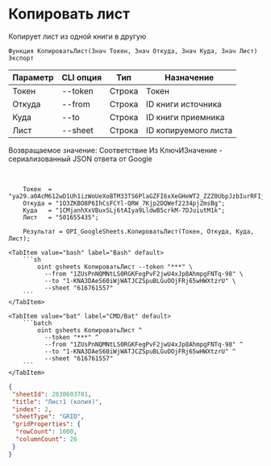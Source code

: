 ﻿---
sidebar_position: 3
---

# Копировать лист
 Копирует лист из одной книги в другую



`Функция КопироватьЛист(Знач Токен, Знач Откуда, Знач Куда, Знач Лист) Экспорт`

  | Параметр | CLI опция | Тип | Назначение |
  |-|-|-|-|
  | Токен | --token | Строка | Токен |
  | Откуда | --from | Строка | ID книги источника |
  | Куда | --to | Строка | ID книги приемника |
  | Лист | --sheet | Строка | ID копируемого листа |

  
  Возвращаемое значение:   Соответствие Из КлючИЗначение - сериализованный JSON ответа от Google

<br/>




```bsl title="Пример кода"
    Токен  = "ya29.a0AcM612wD1Uh1izWoUeXoBTM33TS6PlaGZFI6xXeGHeWT2_ZZZ0UbpJzbIurRFIjYKBnh4ZJ0HEgC9HNppTpTV6hgI7ZOwZO6J5KZlEbzH...";
    Откуда = "1O3ZKBO8P6IhCsFCYl-QRW_7Kjp2DQWef2234pjZmsBg";
    Куда   = "1CMjanhXxVBuxSLj6tAIya9LldwB5crkM-7DJuiutM1k";
    Лист   = "501655435";

    Результат = OPI_GoogleSheets.КопироватьЛист(Токен, Откуда, Куда, Лист);
```
    

 <Tabs>
  
    <TabItem value="bash" label="Bash" default>
        ```sh
            oint gsheets КопироватьЛист --token "***" \
              --from "1ZUsPnNQMNtLS0RGKFegPvF2jwU4xJp8AhmpgFNTq-98" \
              --to "1-KNA3DAeS60iWjWATJCZSpuBLGuOOjFRj65wHWXtzrU" \
              --sheet "616761557"
        ```
    </TabItem>
  
    <TabItem value="bat" label="CMD/Bat" default>
        ```batch
            oint gsheets КопироватьЛист ^
              --token "***" ^
              --from "1ZUsPnNQMNtLS0RGKFegPvF2jwU4xJp8AhmpgFNTq-98" ^
              --to "1-KNA3DAeS60iWjWATJCZSpuBLGuOOjFRj65wHWXtzrU" ^
              --sheet "616761557"
        ```
    </TabItem>
</Tabs>


```json title="Результат"
{
 "sheetId": 2030603781,
 "title": "Лист1 (копия)",
 "index": 2,
 "sheetType": "GRID",
 "gridProperties": {
  "rowCount": 1000,
  "columnCount": 26
 }
}
```
